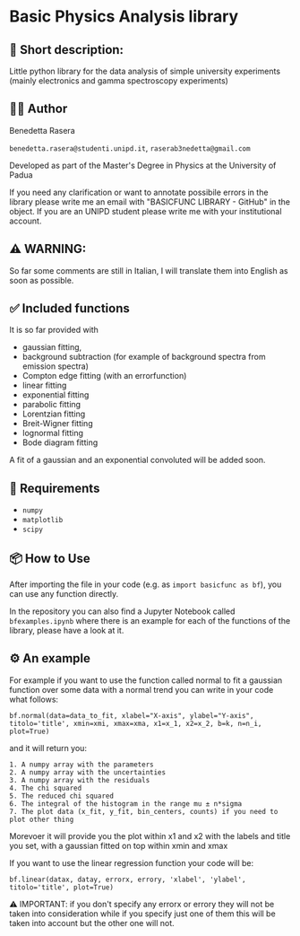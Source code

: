 # Basic Physics Analysis library

## 📝 Short description: 
Little python library for the data analysis of simple university experiments (mainly electronics and gamma spectroscopy experiments) 

## 👩‍🔬 Author
Benedetta Rasera 

`benedetta.rasera@studenti.unipd.it`, `raserab3nedetta@gmail.com`

Developed as part of the Master's Degree in Physics at the University of Padua

If you need any clarification or want to annotate possibile errors in the library please write me an email with "BASICFUNC LIBRARY - GitHub" in the object. If you are an UNIPD student please write me with your institutional account.

## ⚠️ WARNING: 
So far some comments are still in Italian,  I will translate them into English as soon as possible.

## ✅ Included functions
It is so far provided with 
  - gaussian fitting,
  - background subtraction (for example of background spectra from emission spectra)
  - Compton edge fitting (with an errorfunction)
  - linear fitting
  - exponential fitting
  - parabolic fitting
  - Lorentzian fitting
  - Breit-Wigner fitting
  - lognormal fitting
  - Bode diagram fitting

A fit of a gaussian and an exponential convoluted will be added soon.

## 🔧 Requirements
- `numpy`
- `matplotlib`
- `scipy`

## 📦 How to Use
After importing the file in your code (e.g. as `import basicfunc as bf`), you can use any function directly.

In the repository you can also find a Jupyter Notebook called `bfexamples.ipynb` where there is an example for each of the functions of the library, please have a look at it.

## ⚙️ An example
For example if you want to use the function called normal to fit a gaussian function over some data with a normal trend you can write in your code what follows: 

  ```bf.normal(data=data_to_fit, xlabel="X-axis", ylabel="Y-axis", titolo='title', xmin=xmi, xmax=xma, x1=x_1, x2=x_2, b=k, n=n_i, plot=True)```
  
  and it will return you:
  
    1. A numpy array with the parameters
    2. A numpy array with the uncertainties
    3. A numpy array with the residuals
    4. The chi squared 
    5. The reduced chi squared
    6. The integral of the histogram in the range mu ± n*sigma
    7. The plot data (x_fit, y_fit, bin_centers, counts) if you need to plot other thing

  Morevoer it will provide you the plot within x1 and x2 with the labels and title you set, with a gaussian fitted on top within xmin and xmax

If you want to use the linear regression function your code will be:

  ```bf.linear(datax, datay, errorx, errory, 'xlabel', 'ylabel', titolo='title', plot=True)```
  
  ⚠️ IMPORTANT: if you don't specify any errorx or errory they will not be taken into consideration while if you specify just one of them this will be taken into account but the other one will not.
